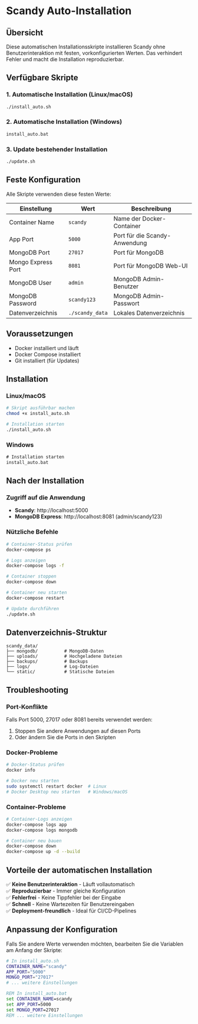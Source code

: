 # Scandy Auto-Installation

## Übersicht

Diese automatischen Installationsskripte installieren Scandy ohne Benutzerinteraktion mit festen, vorkonfigurierten Werten. Das verhindert Fehler und macht die Installation reproduzierbar.

## Verfügbare Skripte

### 1. Automatische Installation (Linux/macOS)
```bash
./install_auto.sh
```

### 2. Automatische Installation (Windows)
```cmd
install_auto.bat
```

### 3. Update bestehender Installation
```bash
./update.sh
```

## Feste Konfiguration

Alle Skripte verwenden diese festen Werte:

| Einstellung | Wert | Beschreibung |
|-------------|------|--------------|
| Container Name | `scandy` | Name der Docker-Container |
| App Port | `5000` | Port für die Scandy-Anwendung |
| MongoDB Port | `27017` | Port für MongoDB |
| Mongo Express Port | `8081` | Port für MongoDB Web-UI |
| MongoDB User | `admin` | MongoDB Admin-Benutzer |
| MongoDB Password | `scandy123` | MongoDB Admin-Passwort |
| Datenverzeichnis | `./scandy_data` | Lokales Datenverzeichnis |

## Voraussetzungen

- Docker installiert und läuft
- Docker Compose installiert
- Git installiert (für Updates)

## Installation

### Linux/macOS
```bash
# Skript ausführbar machen
chmod +x install_auto.sh

# Installation starten
./install_auto.sh
```

### Windows
```cmd
# Installation starten
install_auto.bat
```

## Nach der Installation

### Zugriff auf die Anwendung
- **Scandy**: http://localhost:5000
- **MongoDB Express**: http://localhost:8081 (admin/scandy123)

### Nützliche Befehle
```bash
# Container-Status prüfen
docker-compose ps

# Logs anzeigen
docker-compose logs -f

# Container stoppen
docker-compose down

# Container neu starten
docker-compose restart

# Update durchführen
./update.sh
```

## Datenverzeichnis-Struktur

```
scandy_data/
├── mongodb/          # MongoDB-Daten
├── uploads/          # Hochgeladene Dateien
├── backups/          # Backups
├── logs/             # Log-Dateien
└── static/           # Statische Dateien
```

## Troubleshooting

### Port-Konflikte
Falls Port 5000, 27017 oder 8081 bereits verwendet werden:
1. Stoppen Sie andere Anwendungen auf diesen Ports
2. Oder ändern Sie die Ports in den Skripten

### Docker-Probleme
```bash
# Docker-Status prüfen
docker info

# Docker neu starten
sudo systemctl restart docker  # Linux
# Docker Desktop neu starten   # Windows/macOS
```

### Container-Probleme
```bash
# Container-Logs anzeigen
docker-compose logs app
docker-compose logs mongodb

# Container neu bauen
docker-compose down
docker-compose up -d --build
```

## Vorteile der automatischen Installation

✅ **Keine Benutzerinteraktion** - Läuft vollautomatisch  
✅ **Reproduzierbar** - Immer gleiche Konfiguration  
✅ **Fehlerfrei** - Keine Tippfehler bei der Eingabe  
✅ **Schnell** - Keine Wartezeiten für Benutzereingaben  
✅ **Deployment-freundlich** - Ideal für CI/CD-Pipelines  

## Anpassung der Konfiguration

Falls Sie andere Werte verwenden möchten, bearbeiten Sie die Variablen am Anfang der Skripte:

```bash
# In install_auto.sh
CONTAINER_NAME="scandy"
APP_PORT="5000"
MONGO_PORT="27017"
# ... weitere Einstellungen
```

```cmd
REM In install_auto.bat
set CONTAINER_NAME=scandy
set APP_PORT=5000
set MONGO_PORT=27017
REM ... weitere Einstellungen
``` 